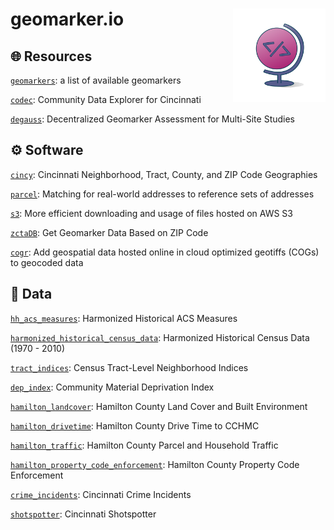 
# geomarker.io <img src='geomarker_io_logo.svg' align="right" height="148.5" />

## 🌐 Resources

[`geomarkers`](https://geomarker.io/geomarkers): a list of available
geomarkers

[`codec`](https://geomarker.io/codec/): Community Data Explorer for
Cincinnati

[`degauss`](https://degauss.org): Decentralized Geomarker Assessment for
Multi-Site Studies

## ⚙️ Software

[`cincy`](https://geomarker.io/cincy/): Cincinnati Neighborhood, Tract,
County, and ZIP Code Geographies

[`parcel`](http://geomarker.io/parcel/): Matching for real-world
addresses to reference sets of addresses

[`s3`](http://geomarker.io/s3/): More efficient downloading and usage of
files hosted on AWS S3

[`zctaDB`](https://geomarker.io/zctaDB/): Get Geomarker Data Based on
ZIP Code

[`cogr`](http://geomarker.io/cogr/): Add geospatial data hosted online
in cloud optimized geotiffs (COGs) to geocoded data

## 📁 Data

[`hh_acs_measures`](https://geomarker.io/hh_acs_measures): Harmonized
Historical ACS Measures

[`harmonized_historical_census_data`](https://geomarker.io/harmonized_historical_census_data/):
Harmonized Historical Census Data (1970 - 2010)

[`tract_indices`](https://geomarker.io/tract_indices): Census
Tract-Level Neighborhood Indices

[`dep_index`](https://geomarker.io/dep_index/): Community Material
Deprivation Index

[`hamilton_landcover`](https://geomarker.io/hamilton_landcover/):
Hamilton County Land Cover and Built Environment

[`hamilton_drivetime`](https://geomarker.io/hamilton_drivetime/):
Hamilton County Drive Time to CCHMC

[`hamilton_traffic`](https://geomarker.io/hamilton_traffic/): Hamilton
County Parcel and Household Traffic

[`hamilton_property_code_enforcement`](http://geomarker.io/hamilton_property_code_enforcement/):
Hamilton County Property Code Enforcement

[`crime_incidents`](http://geomarker.io/crime_incidents/): Cincinnati
Crime Incidents

[`shotspotter`](http://geomarker.io/shotspotter/): Cincinnati
Shotspotter
